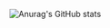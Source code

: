 ![Anurag's GitHub stats](https://github-readme-stats.vercel.app/api?username=lumagician&count_private=true&show_icons=true&theme=dracula)
